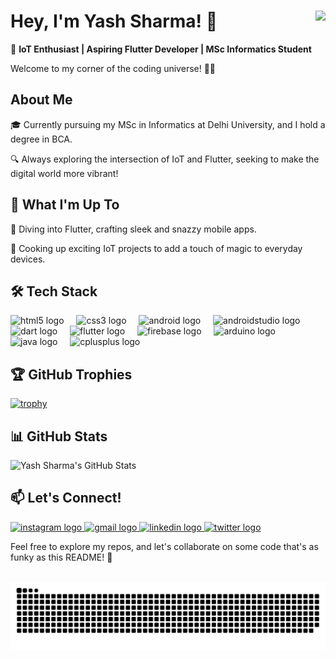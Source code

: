 

# Hey, I'm Yash Sharma! 👋                     <img align="right" height="150" src="https://media1.giphy.com/media/v1.Y2lkPTc5MGI3NjExdXJpZjk4eDRoa3NpM2t4bDB3cm8yajcxaWkwZW1rYnhnMW1seDlxdiZlcD12MV9pbnRlcm5hbF9naWZfYnlfaWQmY3Q9Zw/qgQUggAC3Pfv687qPC/giphy.gif"  />

🚀 **IoT Enthusiast | Aspiring Flutter Developer | MSc Informatics Student**

Welcome to my corner of the coding universe! 🌌✨

## About Me

🎓 Currently pursuing my MSc in Informatics at Delhi University, and I hold a degree in BCA.

🔍 Always exploring the intersection of IoT and Flutter, seeking to make the digital world more vibrant!

## 🌟 What I'm Up To

🚀 Diving into Flutter, crafting sleek and snazzy mobile apps.

🤖 Cooking up exciting IoT projects to add a touch of magic to everyday devices.

## 🛠️ Tech Stack

<div align="left">
  <img src="https://cdn.jsdelivr.net/gh/devicons/devicon/icons/html5/html5-original.svg" height="30" alt="html5 logo"  />
  <img width="12" />
  <img src="https://cdn.jsdelivr.net/gh/devicons/devicon/icons/css3/css3-original.svg" height="30" alt="css3 logo"  />
  <img width="12" />
  <img src="https://cdn.jsdelivr.net/gh/devicons/devicon/icons/android/android-original.svg" height="30" alt="android logo"  />
  <img width="12" />
  <img src="https://cdn.jsdelivr.net/gh/devicons/devicon/icons/androidstudio/androidstudio-original.svg" height="30" alt="androidstudio logo"  />
  <img width="12" />
  <img src="https://cdn.jsdelivr.net/gh/devicons/devicon/icons/dart/dart-original.svg" height="30" alt="dart logo"  />
  <img width="12" />
  <img src="https://cdn.jsdelivr.net/gh/devicons/devicon/icons/flutter/flutter-original.svg" height="30" alt="flutter logo"  />
  <img width="12" />
  <img src="https://cdn.jsdelivr.net/gh/devicons/devicon/icons/firebase/firebase-plain.svg" height="30" alt="firebase logo"  />
  <img width="12" />
  <img src="https://cdn.jsdelivr.net/gh/devicons/devicon/icons/arduino/arduino-original.svg" height="30" alt="arduino logo"  />
  <img width="12" />
  <img src="https://cdn.jsdelivr.net/gh/devicons/devicon/icons/java/java-original.svg" height="30" alt="java logo"  />
  <img width="12" />
  <img src="https://cdn.jsdelivr.net/gh/devicons/devicon/icons/cplusplus/cplusplus-original.svg" height="30" alt="cplusplus logo"  />
</div>

## 🏆 GitHub Trophies

[![trophy](https://github-profile-trophy.vercel.app/?username=yashCodesDev)](https://github.com/ryo-ma/github-profile-trophy)

## 📊 GitHub Stats

![Yash Sharma's GitHub Stats](https://github-readme-stats.vercel.app/api?username=yashCodesDev&show_icons=true&count_private=true&hide=issues&theme=radical)


</details>




## 📫 Let's Connect!

<div align="left">
  <a href="https://www.instagram.com/red_devil_99_/" target="_blank">
    <img src="https://img.shields.io/static/v1?message=Instagram&logo=instagram&label=&color=E4405F&logoColor=white&labelColor=&style=for-the-badge" height="35" alt="instagram logo"  />
  </a>
  <a href="yash13767@gmail.com" target="_blank">
    <img src="https://img.shields.io/static/v1?message=Gmail&logo=gmail&label=&color=D14836&logoColor=white&labelColor=&style=for-the-badge" height="35" alt="gmail logo"  />
  </a>
  <a href="https://www.linkedin.com/in/yash-sharma-codes/" target="_blank">
    <img src="https://img.shields.io/static/v1?message=LinkedIn&logo=linkedin&label=&color=0077B5&logoColor=white&labelColor=&style=for-the-badge" height="35" alt="linkedin logo"  />
    
  </a>
  <a href="https://twitter.com/_Yash_07_" target="_blank">
  <img src="https://img.shields.io/static/v1?message=Twitter&logo=twitter&label=&color=1DA1F2&logoColor=white&labelColor=&style=for-the-badge" height="35" alt="twitter logo"  />
  </a> 
</div>
</div>


Feel free to explore my repos, and let's collaborate on some code that's as funky as this README! 🎉


<br clear="both">

<img src="https://raw.githubusercontent.com/yashCodesDev/yashCodesDev/output/snake.svg" alt="Snake animation" />

###

